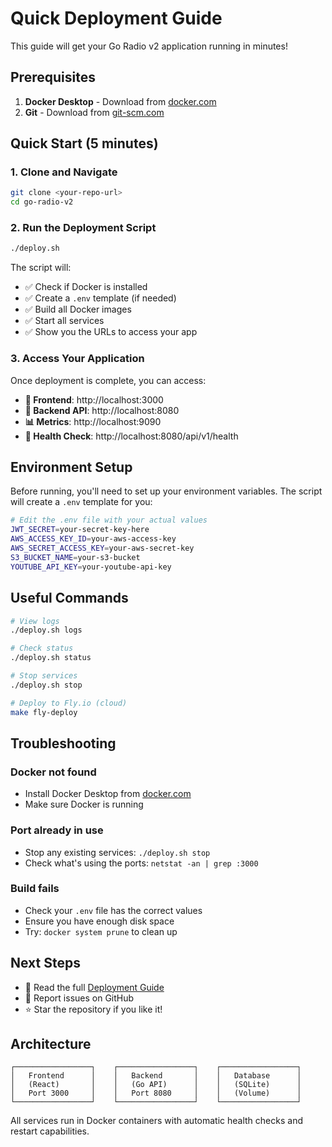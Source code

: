 # Quick Deployment Guide

This guide will get your Go Radio v2 application running in minutes!

## Prerequisites

1. **Docker Desktop** - Download from [docker.com](https://www.docker.com/products/docker-desktop/)
2. **Git** - Download from [git-scm.com](https://git-scm.com/)

## Quick Start (5 minutes)

### 1. Clone and Navigate
```bash
git clone <your-repo-url>
cd go-radio-v2
```

### 2. Run the Deployment Script
```bash
./deploy.sh
```

The script will:
- ✅ Check if Docker is installed
- ✅ Create a `.env` template (if needed)
- ✅ Build all Docker images
- ✅ Start all services
- ✅ Show you the URLs to access your app

### 3. Access Your Application

Once deployment is complete, you can access:

- **🎵 Frontend**: http://localhost:3000
- **🔧 Backend API**: http://localhost:8080
- **📊 Metrics**: http://localhost:9090
- **🏥 Health Check**: http://localhost:8080/api/v1/health

## Environment Setup

Before running, you'll need to set up your environment variables. The script will create a `.env` template for you:

```bash
# Edit the .env file with your actual values
JWT_SECRET=your-secret-key-here
AWS_ACCESS_KEY_ID=your-aws-access-key
AWS_SECRET_ACCESS_KEY=your-aws-secret-key
S3_BUCKET_NAME=your-s3-bucket
YOUTUBE_API_KEY=your-youtube-api-key
```

## Useful Commands

```bash
# View logs
./deploy.sh logs

# Check status
./deploy.sh status

# Stop services
./deploy.sh stop

# Deploy to Fly.io (cloud)
make fly-deploy
```

## Troubleshooting

### Docker not found
- Install Docker Desktop from [docker.com](https://www.docker.com/products/docker-desktop/)
- Make sure Docker is running

### Port already in use
- Stop any existing services: `./deploy.sh stop`
- Check what's using the ports: `netstat -an | grep :3000`

### Build fails
- Check your `.env` file has the correct values
- Ensure you have enough disk space
- Try: `docker system prune` to clean up

## Next Steps

- 📖 Read the full [Deployment Guide](docs/DEPLOYMENT.md)
- 🐛 Report issues on GitHub
- ⭐ Star the repository if you like it!

## Architecture

```
┌─────────────────┐    ┌─────────────────┐    ┌─────────────────┐
│   Frontend      │    │   Backend       │    │   Database      │
│   (React)       │    │   (Go API)      │    │   (SQLite)      │
│   Port 3000     │    │   Port 8080     │    │   (Volume)      │
└─────────────────┘    └─────────────────┘    └─────────────────┘
```

All services run in Docker containers with automatic health checks and restart capabilities. 